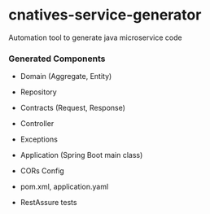 # cnatives-service-generator
Automation tool to generate java microservice code

### Generated Components

* Domain (Aggregate, Entity)
* Repository
* Contracts (Request, Response)
* Controller
* Exceptions
* Application (Spring Boot main class)
* CORs Config
* pom.xml, application.yaml

* RestAssure tests